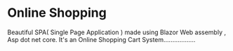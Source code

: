 # Online Shopping
 Beautiful SPA( Single Page Application ) made using Blazor Web assembly , Asp dot net core. It's an Online Shopping Cart System..................
